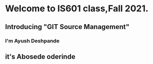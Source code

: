 # Welcome to IS601 class,Fall 2021.
## Introducing "GIT Source Management"
### I'm Ayush Deshpande
## it's Abosede oderinde
